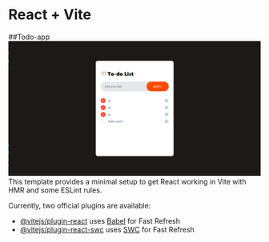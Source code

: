 # React + Vite

##Todo-app
![Todo-app](https://github.com/suannelson123/todo-app/blob/91241a9ba0ddb2764c5a447e93e2b8deb3099219/src/assets/images/todo-app.PNG)
This template provides a minimal setup to get React working in Vite with HMR and some ESLint rules.

Currently, two official plugins are available:

- [@vitejs/plugin-react](https://github.com/vitejs/vite-plugin-react/blob/main/packages/plugin-react/README.md)
  uses [Babel](https://babeljs.io/) for Fast Refresh
- [@vitejs/plugin-react-swc](https://github.com/vitejs/vite-plugin-react-swc) uses [SWC](https://swc.rs/) for Fast
  Refresh
